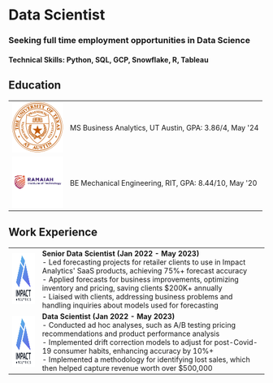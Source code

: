 # Data Scientist

### Seeking full time employment opportunities in Data Science

#### Technical Skills: Python, SQL, GCP, Snowflake, R, Tableau

## Education

<table>
  <tr>
    <td><img src="assets/UTLOGO.png" alt="UT Logo" width="100" height="100"></td>
    <td>MS Business Analytics, UT Austin, GPA: 3.86/4, May '24</td>
  </tr>
  <tr>
    <td><img src="assets/RIT.png" alt="RIT Logo" width="100" height="100"></td>
    <td>BE Mechanical Engineering, RIT, GPA: 8.44/10, May '20</td>
  </tr>
</table>

## Work Experience

<style>
  img {
    width: 100px;
    height: 100px;
  }
</style>

<table>
  <tr>
    <td><img src="assets/Impact_Analytics.jpg" alt="Impact Logo"></td>
    <td>
      <strong>Senior Data Scientist (Jan 2022 - May 2023)</strong><br>
      - Led forecasting projects for retailer clients to use in Impact Analytics' SaaS products, achieving 75%+ forecast accuracy<br>
      - Applied forecasts for business improvements, optimizing inventory and pricing, saving clients $200K+ annually<br>
      - Liaised with clients, addressing business problems and handling inquiries about models used for forecasting
    </td>
  </tr>
  <tr>
    <td><img src="assets/Impact_Analytics.jpg" alt="Impact Logo"></td>
    <td>
      <strong>Data Scientist (Jan 2022 - May 2023)</strong><br>
      - Conducted ad hoc analyses, such as A/B testing pricing recommendations and product performance analysis<br>
      - Implemented drift correction models to adjust for post-Covid-19 consumer habits, enhancing accuracy by 10%+<br>
      - Implemented a methodology for identifying lost sales, which then helped capture revenue worth over $500,000
    </td>
  </tr>
</table>
